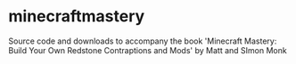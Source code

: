 minecraftmastery
================

Source code and downloads to accompany the book 'Minecraft Mastery: Build Your Own Redstone Contraptions and Mods' by Matt and SImon Monk
